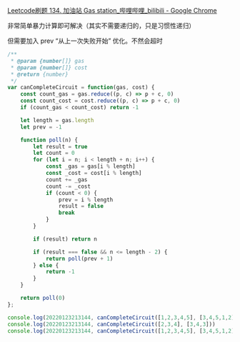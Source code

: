 [Leetcode刷题 134. 加油站 Gas station_哔哩哔哩_bilibili - Google Chrome](https://www.bilibili.com/video/BV13k4y1o7SU?spm_id_from=333.999.0.0)

非常简单暴力计算即可解决（其实不需要递归的，只是习惯性递归）

但需要加入 prev “从上一次失败开始” 优化。不然会超时

```javascript
/**
 * @param {number[]} gas
 * @param {number[]} cost
 * @return {number}
 */
var canCompleteCircuit = function(gas, cost) {
    const count_gas = gas.reduce((p, c) => p + c, 0)
    const count_cost = cost.reduce((p, c) => p + c, 0)
    if (count_gas < count_cost) return -1

    let length = gas.length
    let prev = -1

    function poll(n) {
        let result = true
        let count = 0
        for (let i = n; i < length + n; i++) {
            const _gas = gas[i % length]
            const _cost = cost[i % length]
            count += _gas
            count -= _cost
            if (count < 0) {
                prev = i % length
                result = false
                break
            }
        }

        if (result) return n

        if (result === false && n <= length - 2) {
            return poll(prev + 1)
        } else {
            return -1
        }
    }

    return poll(0)
};

console.log(20220123213144, canCompleteCircuit([1,2,3,4,5], [3,4,5,1,2]))
console.log(20220123213144, canCompleteCircuit([2,3,4], [3,4,3]))
console.log(20220123213144, canCompleteCircuit([1,2,3,4,5], [3,4,5,1,2]))
```